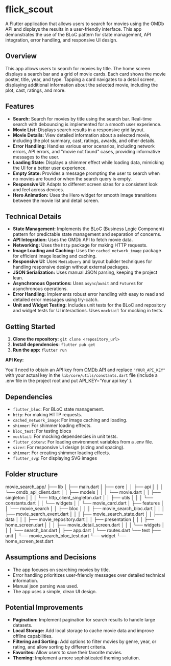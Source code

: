 # flick_scout

A Flutter application that allows users to search for movies using the OMDb API and displays the results in a user-friendly interface.  This app demonstrates the use of the BLoC pattern for state management, API integration, error handling, and responsive UI design.

## Overview

This app allows users to search for movies by title. The home screen displays a search bar and a grid of movie cards. Each card shows the movie poster, title, year, and type.  Tapping a card navigates to a detail screen, displaying additional information about the selected movie, including the plot, cast, ratings, and more.

## Features

* **Search:** Search for movies by title using the search bar.  Real-time search with debouncing is implemented for a smooth user experience.
* **Movie List:** Displays search results in a responsive grid layout.
* **Movie Details:** View detailed information about a selected movie, including the plot summary, cast, ratings, awards, and other details.
* **Error Handling:** Handles various error scenarios, including network errors, API errors, and "movie not found" cases, providing informative messages to the user.
* **Loading State:** Displays a shimmer effect while loading data, mimicking the UI for a better user experience.
* **Empty State:**  Provides a message prompting the user to search when no movies are found or when the search query is empty.
* **Responsive UI:** Adapts to different screen sizes for a consistent look and feel across devices.
* **Hero Animation:** Uses the Hero widget for smooth image transitions between the movie list and detail screen.

## Technical Details

* **State Management:**  Implements the BLoC (Business Logic Component) pattern for predictable state management and separation of concerns.
* **API Integration:**  Uses the OMDb API to fetch movie data.
* **Networking:** Uses the `http` package for making HTTP requests.
* **Image Loading and Caching:** Uses the `cached_network_image` package for efficient image loading and caching.
* **Responsive UI:**  Uses `MediaQuery` and layout builder techniques for handling responsive design without external packages.
* **JSON Serialization:** Uses manual JSON parsing, keeping the project lean.
* **Asynchronous Operations:**  Uses `async`/`await` and `Future`s for asynchronous operations.
* **Error Handling:** Implements robust error handling with easy to read and detailed error messages using try-catch.
* **Unit and Widget Testing:** Includes unit tests for the BLoC and repository and widget tests for UI interactions. Uses `mocktail` for mocking in tests.

## Getting Started

1. **Clone the repository:** `git clone <repository_url>`
2. **Install dependencies:** `flutter pub get`
3. **Run the app:** `flutter run`

**API Key:**

You'll need to obtain an API key from [OMDb API](http://www.omdbapi.com/) and replace `"YOUR_API_KEY"` with your actual key in the `lib/core/utils/constants.dart` file (include a .env file in the project root and put API_KEY='Your api key' ).


## Dependencies

* `flutter_bloc`: For BLoC state management.
* `http`: For making HTTP requests.
* `cached_network_image`: For image caching and loading.
* `shimmer`: For shimmer loading effects.
* `bloc_test`: For testing blocs
* `mocktail`: For mocking dependencies in unit tests.
* `flutter_dotenv`:  For loading environment variables from a .env file.
* `sizer`: For responsive UI design (sizing and spacing).
* `shimmer`: For creating shimmer loading effects.
* `flutter_svg`: For displaying SVG images 

## Folder structure
movie_search_app/
├── lib
│ ├── main.dart
│ ├── core
│ │ ├── api
│ │ │ └── omdb_api_client.dart
│ │ ├── models
│ │ │ └── movie.dart
│ │ ├── singleton
│ │ │ └── http_client_singleton.dart
│ │ ├── utils
│ │ │ └── constants.dart
│ │ └── widgets
│ │ └── movie_card.dart
│ ├── features
│ │ └── movie_search
│ │ ├── bloc
│ │ │ ├── movie_search_bloc.dart
│ │ │ ├── movie_search_event.dart
│ │ │ ├── movie_search_state.dart
│ │ ├── data
│ │ │ ├── movie_repository.dart
│ │ ├── presentation
│ │ │ ├── home_screen.dart
│ │ │ ├── movie_detail_screen.dart
│ │ │ └── widgets
│ │ │ └── search_bar.dart
│ ├── app.dart
│ └── routes.dart
└── test
├── unit
│ └── movie_search_bloc_test.dart
└── widget
└── home_screen_test.dart

## Assumptions and Decisions

* The app focuses on searching movies by title.
* Error handling prioritizes user-friendly messages over detailed technical information.
* Manual json parsing was used.
* The app uses a simple, clean UI design.

## Potential Improvements

* **Pagination:** Implement pagination for search results to handle large datasets.
* **Local Storage:** Add local storage to cache movie data and improve offline capabilities.
* **Filtering and Sorting:**  Add options to filter movies by genre, year, or rating, and allow sorting by different criteria.
* **Favorites:** Allow users to save their favorite movies.
* **Theming:** Implement a more sophisticated theming solution.

